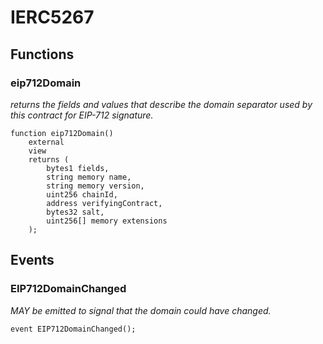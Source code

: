 # IERC5267

## Functions
### eip712Domain

*returns the fields and values that describe the domain separator used by this contract for EIP-712
signature.*


```solidity
function eip712Domain()
    external
    view
    returns (
        bytes1 fields,
        string memory name,
        string memory version,
        uint256 chainId,
        address verifyingContract,
        bytes32 salt,
        uint256[] memory extensions
    );
```

## Events
### EIP712DomainChanged
*MAY be emitted to signal that the domain could have changed.*


```solidity
event EIP712DomainChanged();
```

